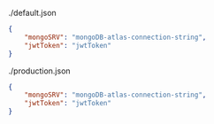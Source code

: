 ./default.json
```json
{
    "mongoSRV": "mongoDB-atlas-connection-string",
    "jwtToken": "jwtToken"
}

```
./production.json
```json
{
    "mongoSRV": "mongoDB-atlas-connection-string",
    "jwtToken": "jwtToken"
}

```